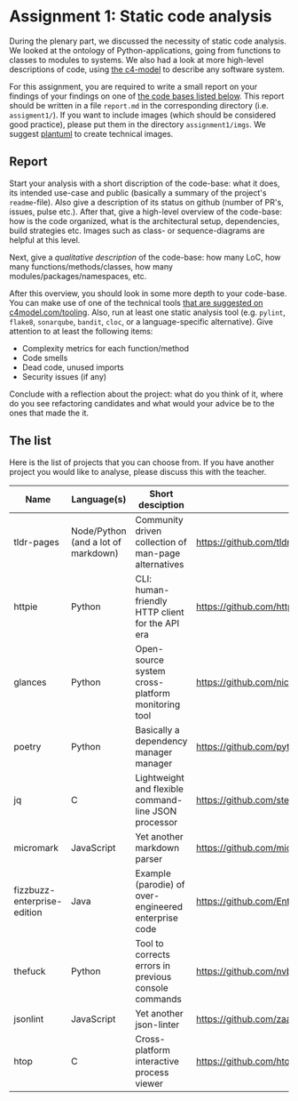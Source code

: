 # Assignment 1: Static code analysis

During the plenary part, we discussed the necessity of static code analysis. We looked at the ontology of Python-applications, going from functions to classes to modules to systems. We also had a look at more high-level descriptions of code, using [the c4-model](https://c4model.com/) to describe any software system.

For this assignment, you are required to write a small report on your findings of your findings on one of [the code bases listed below](#the-list). This report should be written in a file `report.md` in the corresponding directory (i.e. `assigment1/`). If you want to include images (which should be considered good practice), please put them in the directory `assignment1/imgs`. We suggest [plantuml](https://plantuml.com/) to create technical images.

## Report

Start your analysis with a short discription of the code-base: what it does, its intended use-case and public (basically a summary of the project's `readme`-file). Also give a description of its status on github (number of PR's, issues, pulse etc.). After that, give a high-level overview of the code-base: how is the code organized, what is the architectural setup, dependencies, build strategies etc. Images such as class- or sequence-diagrams are helpful at this level.

Next, give a *qualitative description* of the code-base: how many LoC, how many functions/methods/classes, how many modules/packages/namespaces, etc.

After this overview, you should look in some more depth to your code-base. You can make use of one of the technical tools [that are suggested on c4model.com/tooling](https://c4model.com/tooling). Also, run at least one static analysis tool (e.g. `pylint`, `flake8`, `sonarqube`, `bandit`, `cloc`, or a language-specific alternative). Give attention to at least the following items:

- Complexity metrics for each function/method
- Code smells
- Dead code, unused imports
- Security issues (if any)

Conclude with a reflection about the project: what do you think of it, where do you see refactoring candidates and what would your advice be to the ones that made the it.

## The list

Here is the list of projects that you can choose from. If you have another project you would like to analyse, please discuss this with the teacher.

Name | Language(s) | Short desciption | url
---|---|---|---
tldr-pages | Node/Python (and a lot of markdown) | Community driven collection of man-page alternatives | https://github.com/tldr-pages/tldr
httpie | Python | CLI: human-friendly HTTP client for the API era | https://github.com/httpie/cli
glances | Python | Open-source system cross-platform monitoring tool | https://github.com/nicolargo/glances
poetry | Python | Basically a dependency manager manager | https://github.com/python-poetry/poetry
jq | C | Lightweight and flexible command-line JSON processor | https://github.com/stedolan/jq
micromark | JavaScript | Yet another markdown parser | https://github.com/micromark/micromark
fizzbuzz-enterprise-edition | Java | Example (parodie) of over-engineered enterprise code | https://github.com/EnterpriseQualityCoding/FizzBuzzEnterpriseEdition
thefuck | Python | Tool to corrects errors in previous console commands | https://github.com/nvbn/thefuck
jsonlint | JavaScript | Yet another json-linter | https://github.com/zaach/jsonlint
htop | C | Cross-platform interactive process viewer | https://github.com/htop-dev/htop





